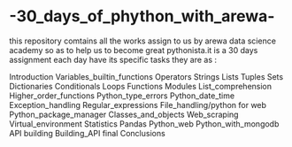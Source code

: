# -30_days_of_phython_with_arewa-
this repository comtains all the works assign to us by arewa data science academy so as to help us to become great pythonista.it is a 30 days assignment each day have its specific tasks they are as :

Introduction
Variables_builtin_functions
Operators
Strings
Lists
Tuples
Sets
Dictionaries
Conditionals
Loops
Functions
Modules
List_comprehension
Higher_order_functions
Python_type_errors
Python_date_time
Exception_handling
Regular_expressions
File_handling/python for web
Python_package_manager
Classes_and_objects
Web_scraping
Virtual_environment
Statistics
Pandas
Python_web
Python_with_mongodb
API building
Building_API final
Conclusions
